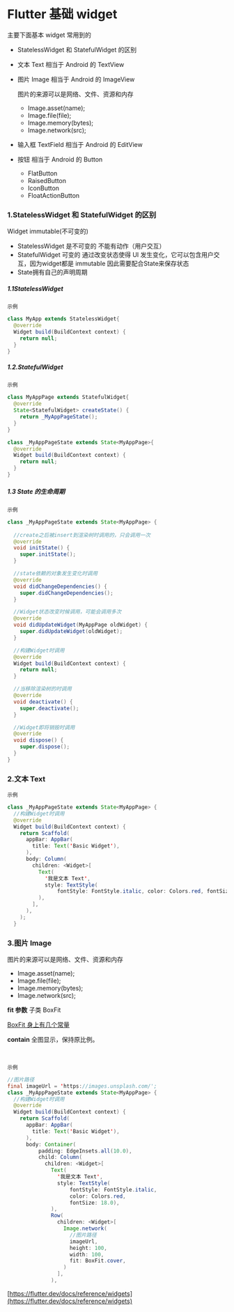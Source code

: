# Flutter 基础 widget

主要下面基本 widget 常用到的

* StatelessWidget 和 StatefulWidget 的区别

* 文本 Text 相当于 Android 的 TextView

* 图片 Image 相当于 Android 的 ImageView

  图片的来源可以是网络、文件、资源和内存

  * Image.asset(name);
  * Image.file(file);
  * Image.memory(bytes);
  * Image.network(src);

* 输入框  TextField  相当于 Android 的 EditView

* 按钮 相当于 Android 的 Button

  * FlatButton 
  * RaisedButton
  * IconButton
  * FloatActionButton

### 1.StatelessWidget 和 StatefulWidget 的区别

Widget immutable(不可变的)

* StatelessWidget 是不可变的 不能有动作（用户交互）
* StatefulWidget 可变的 通过改变状态使得 UI 发生变化，它可以包含用户交互，因为widget都是 immutable 因此需要配合State来保存状态
* State拥有自己的声明周期

##### 1.1StatelessWidget

`示例`

```java
class MyApp extends StatelessWidget{
  @override
  Widget build(BuildContext context) {
    return null;
  }
}
```

##### 1.2.StatefulWidget

`示例`

```java
class MyAppPage extends StatefulWidget{
  @override
  State<StatefulWidget> createState() {
    return _MyAppPageState();
  }
}

class _MyAppPageState extends State<MyAppPage>{
  @override
  Widget build(BuildContext context) {
    return null;
  }
}
```

##### 1.3 State 的生命周期

`示例`

```java
class _MyAppPageState extends State<MyAppPage> {
  
  //create之后被insert到渲染树时调用的，只会调用一次
  @override
  void initState() {
    super.initState();
  }

  //state依赖的对象发生变化时调用
  @override
  void didChangeDependencies() {
    super.didChangeDependencies();
  }

  //Widget状态改变时候调用，可能会调用多次
  @override
  void didUpdateWidget(MyAppPage oldWidget) {
    super.didUpdateWidget(oldWidget);
  }

  //构建Widget时调用
  @override
  Widget build(BuildContext context) {
    return null;
  }

  //当移除渲染树的时调用
  @override
  void deactivate() {
    super.deactivate();
  }

  //Widget即将销毁时调用
  @override
  void dispose() {
    super.dispose();
  }
}
```

### 2.文本 Text 

`示例`

```java
class _MyAppPageState extends State<MyAppPage> {
  //构建Widget时调用
  @override
  Widget build(BuildContext context) {
    return Scaffold(
      appBar: AppBar(
        title: Text('Basic Widget'),
      ),
      body: Column(
        children: <Widget>[
          Text(
            '我是文本 Text',
            style: TextStyle(
                fontStyle: FontStyle.italic, color: Colors.red, fontSize: 18.0),
          ),
        ],
      ),
    );
  }
```

### 3.图片 Image

图片的来源可以是网络、文件、资源和内存

- Image.asset(name);
- Image.file(file);
- Image.memory(bytes);
- Image.network(src);

**fit 参数** 子类 BoxFit

[BoxFit 身上有几个常量](https://api.flutter.dev/flutter/painting/BoxFit-class.html)

**contain**
全图显示，保持原比例。



​	

`示例`

```java
//图片路径
final imageUrl = 'https://images.unsplash.com/';
class _MyAppPageState extends State<MyAppPage> {
  //构建Widget时调用
  @override
  Widget build(BuildContext context) {
    return Scaffold(
      appBar: AppBar(
        title: Text('Basic Widget'),
      ),
      body: Container(
          padding: EdgeInsets.all(10.0),
          child: Column(
            children: <Widget>[
              Text(
                '我是文本 Text',
                style: TextStyle(
                    fontStyle: FontStyle.italic,
                    color: Colors.red,
                    fontSize: 18.0),
              ),
              Row(
                children: <Widget>[
                  Image.network(
                    //图片路径
                    imageUrl,
                    height: 100,
                    width: 100,
                    fit: BoxFit.cover,
                  )
                ],
              ),
```





[https://flutter.dev/docs/reference/widgets](https://flutter.dev/docs/reference/widgets)